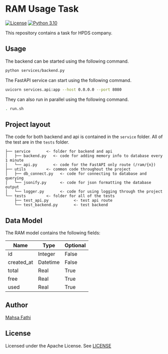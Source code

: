 # RAM Usage Task

[![License](https://img.shields.io/badge/License-Apache%202.0-blue.svg)](https://opensource.org/licenses/Apache-2.0)
[![Python 3.10](https://img.shields.io/badge/Python-3.10-green.svg)](https://shields.io/)

This repository contains a task for HPDS company.

## Usage

The backend can be started using the following command.

```bash
python services/backend.py
```

The FastAPI service can start using the following command.

```bash
uvicorn services.api:app --host 0.0.0.0 --port 8080
```

They can also run in parallel using the following command.

```bash
. run.sh
```

## Project layout

The code for both backend and api is contained in the `service` folder. All of the test are in the `tests` folder. 

```text
├── service       <- folder for backend and api
│   ├── backend.py   <- code for adding memory info to database every 1 minute
│   └── api.py       <- code for the FastAPI only route (/ram/{n})
├── utils         <- common code throughout the project
│   ├── db_connect.py   <- code for connecting to database and querying
│   └── jsonify.py      <- code for json formatting the database output
│   └── logger.py       <- code for using logging through the project
└── tests         <- folder for all of the tests
    ├── test_api.py           <- test api route
    └── test_backend.py       <- test backend
```

## Data Model

The RAM model contains the following fields:

| Name        | Type     | Optional |
|-------------|----------|----------|
| id          | Integer  | False    |
| created_at  | Datetime | False    |
| total       | Real     | True     |
| free        | Real     | True     |
| used        | Real     | True     |


## Author

[Mahsa Fathi](https://www.linkedin.com/in/mahsa-fathi-68216112b/)

## License

Licensed under the Apache License. See [LICENSE](LICENSE)
